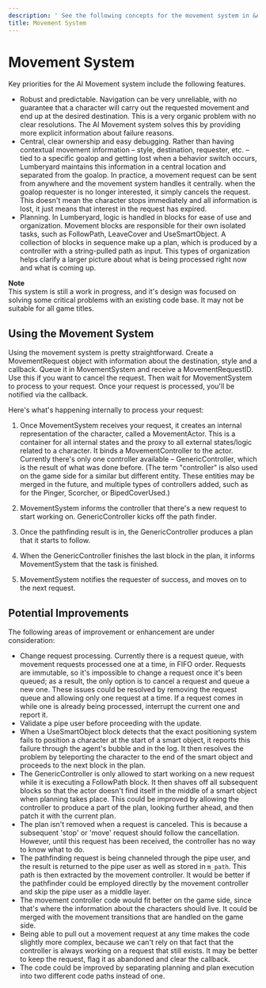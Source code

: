 ```yaml
---
description: ' See the following concepts for the movement system in &ALYlong;. '
title: Movement System
---
```

# Movement System<a name="ai-movement"></a>

Key priorities for the AI Movement system include the following features\.
+ Robust and predictable\. Navigation can be very unreliable, with no guarantee that a character will carry out the requested movement and end up at the desired destination\. This is a very organic problem with no clear resolutions\. The AI Movement system solves this by providing more explicit information about failure reasons\.
+ Central, clear ownership and easy debugging\. Rather than having contextual movement information – style, destination, requester, etc\. – tied to a specific goalop and getting lost when a behavior switch occurs, Lumberyard maintains this information in a central location and separated from the goalop\. In practice, a movement request can be sent from anywhere and the movement system handles it centrally\. when the goalop requester is no longer interested, it simply cancels the request\. This doesn't mean the character stops immediately and all information is lost, it just means that interest in the request has expired\. 
+ Planning\. In Lumberyard, logic is handled in blocks for ease of use and organization\. Movement blocks are responsible for their own isolated tasks, such as FollowPath, LeaveCover and UseSmartObject\. A collection of blocks in sequence make up a plan, which is produced by a controller with a string\-pulled path as input\. This types of organization helps clarify a larger picture about what is being processed right now and what is coming up\.

**Note**  
This system is still a work in progress, and it's design was focused on solving some critical problems with an existing code base\. It may not be suitable for all game titles\.

## Using the Movement System<a name="ai-movement-using"></a>

Using the movement system is pretty straightforward\. Create a MovementRequest object with information about the destination, style and a callback\. Queue it in MovementSystem and receive a MovementRequestID\. Use this if you want to cancel the request\. Then wait for MovementSystem to process to your request\. Once your request is processed, you'll be notified via the callback\.

Here's what's happening internally to process your request:

1. Once MovementSystem receives your request, it creates an internal representation of the character, called a MovementActor\. This is a container for all internal states and the proxy to all external states/logic related to a character\. It binds a MovementController to the actor\. Currently there's only one controller available – GenericController, which is the result of what was done before\. \(The term "controller" is also used on the game side for a similar but different entity\. These entities may be merged in the future, and multiple types of controllers added, such as for the Pinger, Scorcher, or BipedCoverUsed\.\)

1. MovementSystem informs the controller that there's a new request to start working on\. GenericController kicks off the path finder\.

1. Once the pathfinding result is in, the GenericController produces a plan that it starts to follow\.

1. When the GenericController finishes the last block in the plan, it informs MovementSystem that the task is finished\.

1. MovementSystem notifies the requester of success, and moves on to the next request\.

## Potential Improvements<a name="ai-movement-improvements"></a>

The following areas of improvement or enhancement are under consideration:
+ Change request processing\. Currently there is a request queue, with movement requests processed one at a time, in FIFO order\. Requests are immutable, so it's impossible to change a request once it's been queued; as a result, the only option is to cancel a request and queue a new one\. These issues could be resolved by removing the request queue and allowing only one request at a time\. If a request comes in while one is already being processed, interrupt the current one and report it\.
+ Validate a pipe user before proceeding with the update\.
+ When a UseSmartObject block detects that the exact positioning system fails to position a character at the start of a smart object, it reports this failure through the agent's bubble and in the log\. It then resolves the problem by teleporting the character to the end of the smart object and proceeds to the next block in the plan\.
+ The GenericController is only allowed to start working on a new request while it is executing a FollowPath block\. It then shaves off all subsequent blocks so that the actor doesn't find itself in the middle of a smart object when planning takes place\. This could be improved by allowing the controller to produce a part of the plan, looking further ahead, and then patch it with the current plan\.
+ The plan isn't removed when a request is canceled\. This is because a subsequent 'stop' or 'move' request should follow the cancellation\. However, until this request has been received, the controller has no way to know what to do\. 
+ The pathfinding request is being channeled through the pipe user, and the result is returned to the pipe user as well as stored in `m_path`\. This path is then extracted by the movement controller\. It would be better if the pathfinder could be employed directly by the movement controller and skip the pipe user as a middle layer\.
+ The movement controller code would fit better on the game side, since that's where the information about the characters should live\. It could be merged with the movement transitions that are handled on the game side\.
+ Being able to pull out a movement request at any time makes the code slightly more complex, because we can't rely on that fact that the controller is always working on a request that still exists\. It may be better to keep the request, flag it as abandoned and clear the callback\.
+ The code could be improved by separating planning and plan execution into two different code paths instead of one\.
